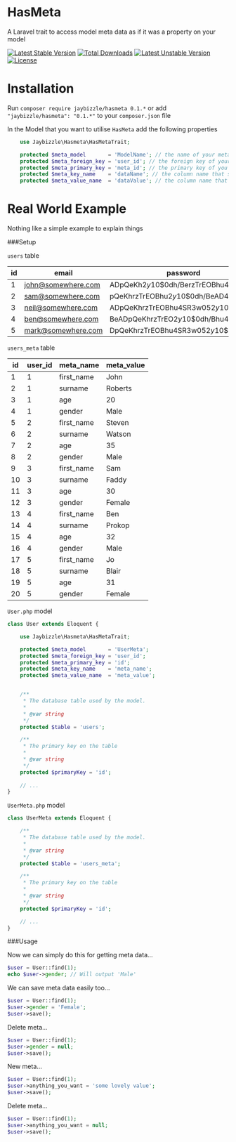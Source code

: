 HasMeta
=======

A Laravel trait to access model meta data as if it was a property on your model

[![Latest Stable Version](https://poser.pugx.org/jaybizzle/hasmeta/v/stable.svg)](https://packagist.org/packages/jaybizzle/hasmeta) [![Total Downloads](https://poser.pugx.org/jaybizzle/hasmeta/downloads.svg)](https://packagist.org/packages/jaybizzle/hasmeta) [![Latest Unstable Version](https://poser.pugx.org/jaybizzle/hasmeta/v/unstable.svg)](https://packagist.org/packages/jaybizzle/hasmeta) [![License](https://poser.pugx.org/jaybizzle/hasmeta/license.svg)](https://packagist.org/packages/jaybizzle/hasmeta)

Installation
============

Run `composer require jaybizzle/hasmeta 0.1.*` or add `"jaybizzle/hasmeta": "0.1.*"` to your `composer.json` file

In the Model that you want to utilise `HasMeta` add the following properties

```PHP
	use Jaybizzle\Hasmeta\HasMetaTrait;

	protected $meta_model       = 'ModelName'; // the name of your meta data model
	protected $meta_foreign_key = 'user_id'; // the foreign key of your main model
	protected $meta_primary_key = 'meta_id'; // the primary key of you meta data model
	protected $meta_key_name    = 'dataName'; // the column name that stores your meta data key name
	protected $meta_value_name  = 'dataValue'; // the column name that stores you meta data value
```

Real World Example
==================

Nothing like a simple example to explain things

###Setup

`users` table


| id  | email | password |
| ------------- | ------------- | ------------- |
| 1  | john@somewhere.com  | ADpQeKh$2y$10$0dh/BerzTrEOBhu4SR3w05  |
| 2  | sam@somewhere.com  | pQeKhrzTrEOBhu$2y$10$0dh/BeAD4SR3w05  |
| 3  | neil@somewhere.com  | ADpQeKhrzTrEOBhu4SR3w05$2y$10$0dh/Be  |
| 4  | ben@somewhere.com  | BeADpQeKhrzTrEO$2y$10$0dh/Bhu4SR3w05  |
| 5  | mark@somewhere.com  | DpQeKhrzTrEOBhu4SR3w05$2y$10$0dh/BeA  |

`users_meta` table

| id  | user_id | meta_name | meta_value
| ------------- | ------------- | ------------- | ------------- |
| 1  | 1  | first_name  | John |
| 2  | 1  | surname  | Roberts |
| 3  | 1  | age  | 20 |
| 4  | 1  | gender  | Male |
| 5  | 2  | first_name  | Steven |
| 6  | 2  | surname  | Watson |
| 7  | 2  | age  | 35 |
| 8  | 2  | gender  | Male |
| 9  | 3  | first_name  | Sam |
| 10  | 3  | surname  | Faddy |
| 11  | 3  | age  | 30 |
| 12  | 3  | gender  | Female |
| 13  | 4  | first_name  | Ben |
| 14  | 4  | surname  | Prokop |
| 15  | 4  | age  | 32 |
| 16  | 4  | gender  | Male |
| 17  | 5  | first_name  | Jo |
| 18  | 5  | surname  | Blair |
| 19  | 5  | age  | 31 |
| 20  | 5  | gender  | Female |


`User.php` model

```PHP
class User extends Eloquent {

	use Jaybizzle\Hasmeta\HasMetaTrait;

	protected $meta_model       = 'UserMeta';
	protected $meta_foreign_key = 'user_id';
	protected $meta_primary_key = 'id';
	protected $meta_key_name    = 'meta_name';
	protected $meta_value_name  = 'meta_value';


	/**
	 * The database table used by the model.
	 *
	 * @var string
	 */
	protected $table = 'users';

	/**
	 * The primary key on the table
	 *
	 * @var string
	 */
	protected $primaryKey = 'id';
	
	// ...
}
```
`UserMeta.php` model

```PHP
class UserMeta extends Eloquent {

	/**
	 * The database table used by the model.
	 *
	 * @var string
	 */
	protected $table = 'users_meta';

	/**
	 * The primary key on the table
	 *
	 * @var string
	 */
	protected $primaryKey = 'id';

	// ...
}
```

###Usage

Now we can simply do this for getting meta data...

```PHP
$user = User::find(1);
echo $user->gender; // Will output 'Male'
```

We can save meta data easily too...

```PHP
$user = User::find(1);
$user->gender = 'Female';
$user->save();
```

Delete meta...

```PHP
$user = User::find(1);
$user->gender = null;
$user->save();
```

New meta...

```PHP
$user = User::find(1);
$user->anything_you_want = 'some lovely value';
$user->save();
```

Delete meta...

```PHP
$user = User::find(1);
$user->anything_you_want = null;
$user->save();
```
